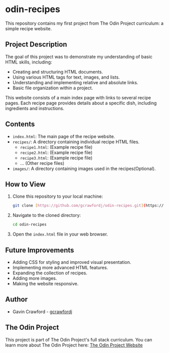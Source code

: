 # odin-recipes

This repository contains my first project from The Odin Project curriculum: a simple recipe website.

## Project Description

The goal of this project was to demonstrate my understanding of basic HTML skills, including:

* Creating and structuring HTML documents.
* Using various HTML tags for text, images, and lists.
* Understanding and implementing relative and absolute links.
* Basic file organization within a project.

This website consists of a main index page with links to several recipe pages. Each recipe page provides details about a specific dish, including ingredients and instructions.

## Contents

* `index.html`: The main page of the recipe website.
* `recipes/`: A directory containing individual recipe HTML files.
    * `recipe1.html`: (Example recipe file)
    * `recipe2.html`: (Example recipe file)
    * `recipe3.html`: (Example recipe file)
    * ... (Other recipe files)
* `images/`: A directory containing images used in the recipes(Optional).

## How to View

1.  Clone this repository to your local machine:

    ```bash
    git clone [https://github.com/gcrawfordj/odin-recipes.git](https://www.google.com/search?q=https://github.com/gcrawfordj/odin-recipes.git)
    ```

2.  Navigate to the cloned directory:

    ```bash
    cd odin-recipes
    ```

3.  Open the `index.html` file in your web browser.

## Future Improvements

* Adding CSS for styling and improved visual presentation.
* Implementing more advanced HTML features.
* Expanding the collection of recipes.
* Adding more images.
* Making the website responsive.

## Author

* Gavin Crawford - [gcrawfordj](https://github.com/gcrawfordj)

## The Odin Project

This project is part of The Odin Project's full stack curriculum. You can learn more about The Odin Project here: [The Odin Project Website](https://www.theodinproject.com/)